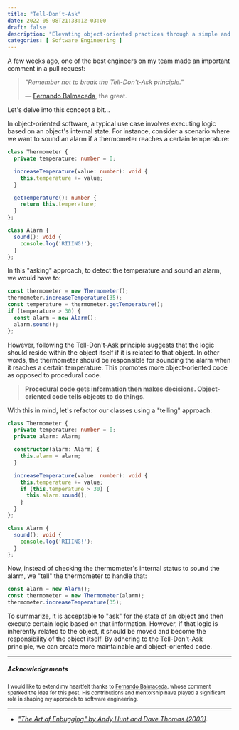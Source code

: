 ```yaml
---
title: "Tell-Don’t-Ask"
date: 2022-05-08T21:33:12-03:00
draft: false
description: "Elevating object-oriented practices through a simple and smarter design principle."
categories: [ Software Engineering ]
---
```


A few weeks ago, one of the best engineers on my team made an important comment in a pull request:

> _"Remember not to break the Tell-Don't-Ask principle."_
>
> — [Fernando Balmaceda](https://github.com/hack2024), the great.

Let's delve into this concept a bit...

In object-oriented software, a typical use case involves executing logic based on an object's internal state. For instance, consider a scenario where we want to sound an alarm if a thermometer reaches a certain temperature:

```typescript
class Thermometer {
  private temperature: number = 0;

  increaseTemperature(value: number): void {
    this.temperature += value;
  }

  getTemperature(): number {
    return this.temperature;
  }
};

class Alarm {
  sound(): void {
    console.log('RIIING!');
  }
};
```

In this "asking" approach, to detect the temperature and sound an alarm, we would have to:

```typescript
const thermometer = new Thermometer();
thermometer.increaseTemperature(35);
const temperature = thermometer.getTemperature();
if (temperature > 30) {
  const alarm = new Alarm();
  alarm.sound();
};
```

However, following the Tell-Don't-Ask principle suggests that the logic should reside within the object itself if it is related to that object. In other words, the thermometer should be responsible for sounding the alarm when it reaches a certain temperature. This promotes more object-oriented code as opposed to procedural code.

> **Procedural code gets information then makes decisions. Object-oriented code tells objects to do things.**

With this in mind, let's refactor our classes using a "telling" approach:

```typescript
class Thermometer {
  private temperature: number = 0;
  private alarm: Alarm;

  constructor(alarm: Alarm) {
    this.alarm = alarm;
  }

  increaseTemperature(value: number): void {
    this.temperature += value;
    if (this.temperature > 30) {
      this.alarm.sound();
    }
  }
};

class Alarm {
  sound(): void {
    console.log('RIIING!');
  }
};
```

Now, instead of checking the thermometer's internal status to sound the alarm, we "tell" the thermometer to handle that:

```typescript
const alarm = new Alarm();
const thermometer = new Thermometer(alarm);
thermometer.increaseTemperature(35);
```

To summarize, it is acceptable to "ask" for the state of an object and then execute certain logic based on that information. However, if that logic is inherently related to the object, it should be moved and become the responsibility of the object itself. By adhering to the Tell-Don't-Ask principle, we can create more maintainable and object-oriented code.

---

##### Acknowledgements

<span style="font-size:smaller;">
I would like to extend my heartfelt thanks to <a href="https://github.com/hack2024">Fernando Balmaceda</a>, whose comment sparked the idea for this post. His contributions and mentorship have played a significant role in shaping my approach to software engineering.
</span>


---

- *["The Art of Enbugging" by Andy Hunt and Dave Thomas (2003)](https://media.pragprog.com/articles/jan_03_enbug.pdf).*